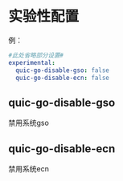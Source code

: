 # 实验性配置

例：

```{.yaml linenums="1"}
#此处省略部分设置#
experimental:
  quic-go-disable-gso: false
  quic-go-disable-ecn: false
```

## quic-go-disable-gso

禁用系统gso

## quic-go-disable-ecn

禁用系统ecn

